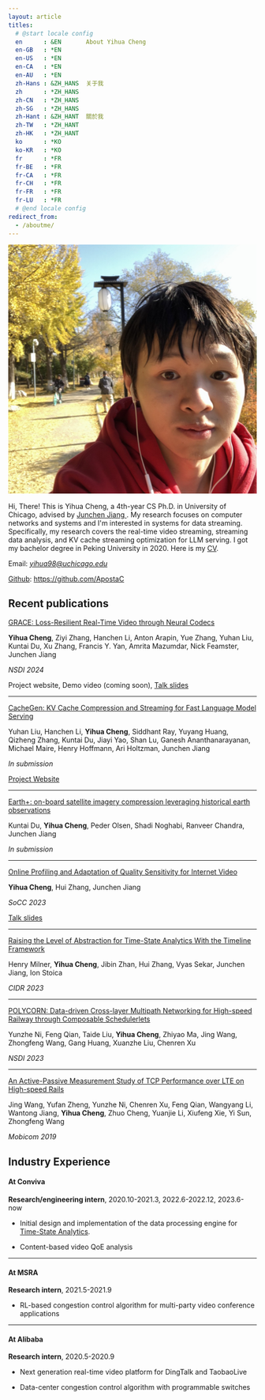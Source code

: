 ```yaml
---
layout: article
titles:
  # @start locale config
  en      : &EN       About Yihua Cheng
  en-GB   : *EN
  en-US   : *EN
  en-CA   : *EN
  en-AU   : *EN
  zh-Hans : &ZH_HANS  关于我
  zh      : *ZH_HANS
  zh-CN   : *ZH_HANS
  zh-SG   : *ZH_HANS
  zh-Hant : &ZH_HANT  關於我
  zh-TW   : *ZH_HANT
  zh-HK   : *ZH_HANT
  ko      : *KO
  ko-KR   : *KO
  fr      : *FR
  fr-BE   : *FR
  fr-CA   : *FR
  fr-CH   : *FR
  fr-FR   : *FR
  fr-LU   : *FR
  # @end locale config
redirect_from:
  - /aboutme/
---
```


<!-- <img src="/assets/icon.jpeg" style="width:500px"/> -->

<img class="image image--lg" src="/assets/photo2.jpeg"/>

Hi, There! This is Yihua Cheng, a 4th-year CS Ph.D. in University of Chicago, advised by <a href="https://people.cs.uchicago.edu/~junchenj/"> Junchen Jiang </a>. 
My research focuses on computer networks and systems and I'm interested in systems for data streaming. 
Specifically, my research covers the <a herf="https://www.usenix.org/conference/nsdi24/presentation/cheng">real-time video streaming</a>, <a herf="">streaming data analysis</a>, and <a herf="https://arxiv.org/abs/2310.07240">KV cache streaming optimization for LLM serving</a>. 
I got my bachelor degree in Peking University in 2020. 
Here is my [CV](/assets/cv.pdf).

Email: *yihua98@uchicago.edu*

[Github](https://github.com/ApostaC/): https://github.com/ApostaC



## Recent publications

[GRACE: Loss-Resilient Real-Time Video through Neural Codecs](https://www.usenix.org/conference/nsdi24/presentation/cheng)

**Yihua Cheng**, Ziyi Zhang, Hanchen Li, Anton Arapin, Yue Zhang, Yuhan Liu, Kuntai Du, Xu Zhang, Francis Y. Yan, Amrita Mazumdar, Nick Feamster, Junchen Jiang

*NSDI 2024*

<a herf="https://uchi-jcl.github.io/grace.html">Project website</a>, Demo video (coming soon), [Talk slides](/assets/grace-slides.pdf)

----

[CacheGen: KV Cache Compression and Streaming for Fast Language Model Serving](https://arxiv.org/abs/2310.07240)

Yuhan Liu, Hanchen Li, **Yihua Cheng**, Siddhant Ray, Yuyang Huang, Qizheng Zhang, Kuntai Du, Jiayi Yao, Shan Lu, Ganesh Ananthanarayanan, Michael Maire, Henry Hoffmann, Ari Holtzman, Junchen Jiang

*In submission*

[Project Website](https://github.com/UChi-JCL/CacheGen)

----

[Earth+: on-board satellite imagery compression leveraging historical earth observations](https://arxiv.org/abs/2403.11434)

Kuntai Du, **Yihua Cheng**, Peder Olsen, Shadi Noghabi, Ranveer Chandra, Junchen Jiang

*In submission*

----

[Online Profiling and Adaptation of Quality Sensitivity for Internet Video](https://dl.acm.org/doi/10.1145/3620678.3624788)

**Yihua Cheng**, Hui Zhang, Junchen Jiang

*SoCC 2023*

[Talk slides](/assets/sensitiflow-slides.pdf)

----

[Raising the Level of Abstraction for Time-State Analytics With the Timeline Framework](https://www.cidrdb.org/cidr2023/papers/p22-milner.pdf)

Henry Milner, **Yihua Cheng**, Jibin Zhan, Hui Zhang, Vyas Sekar, Junchen Jiang, Ion Stoica 

*CIDR 2023*

----

[POLYCORN: Data-driven Cross-layer Multipath Networking for High-speed Railway through Composable Schedulerlets](https://www.usenix.org/conference/nsdi23/presentation/ni)

Yunzhe Ni, Feng Qian, Taide Liu, **Yihua Cheng**, Zhiyao Ma, Jing Wang, Zhongfeng Wang, Gang Huang, Xuanzhe Liu, Chenren Xu

*NSDI 2023*

----

[An Active-Passive Measurement Study of TCP Performance over LTE on High-speed Rails](https://dl.acm.org/doi/abs/10.1145/3300061.3300123)

Jing Wang, Yufan Zheng, Yunzhe Ni, Chenren Xu, Feng Qian, Wangyang Li, Wantong Jiang, **Yihua Cheng**, Zhuo Cheng, Yuanjie Li, Xiufeng Xie, Yi Sun, Zhongfeng Wang

*Mobicom 2019*


## Industry Experience

#### At <a herf="https://www.conviva.com/">Conviva</a>

**Research/engineering intern**, 2020.10-2021.3, 2022.6-2022.12, 2023.6-now

- Initial design and implementation of the data processing engine for [Time-State Analytics](https://www.cidrdb.org/cidr2023/papers/p22-milner.pdf).

- Content-based video QoE analysis 

----

#### At MSRA

**Research intern**, 2021.5-2021.9

- RL-based congestion control algorithm for multi-party video conference applications

----

#### At Alibaba

**Research intern**, 2020.5-2020.9

- Next generation real-time video platform for DingTalk and TaobaoLive

- Data-center congestion control algorithm with programmable switches
